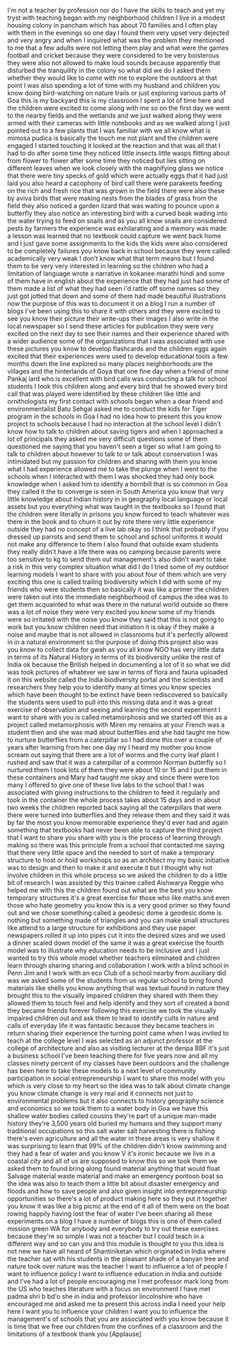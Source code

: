 
I&#39;m not a teacher by profession nor do I
have the skills to teach and yet my
tryst with teaching began with my
neighborhood children I live in a modest
housing colony in pancham which has
about 70 families and I often play with
them in the evenings so one day I found
them very upset very dejected and very
angry and when I inquired what was the
problem
they mentioned to me that a few adults
were not letting them play and what were
the games football and cricket because
they were considered to be very
boisterous they were also not allowed to
make loud sounds because apparently that
disturbed the tranquility in the colony
so what did we do I asked them whether
they would like to come with me to
explore the outdoors at that point I was
also spending a lot of time with my
husband and children you know doing
bird-watching on nature trails or just
exploring various parts of Goa this is
my backyard this is my classroom I spent
a lot of time here and the children were
excited to come along with me so on the
first day we went to the nearby fields
and the wetlands and we just walked
along they were armed with their cameras
with little notebooks and as we walked
along I just pointed out to a few plants
that I was familiar with we all know
what is mimosa pudica is basically the
touch me not plant and the children were
engaged I started touching it looked at
the reaction and that was all that I had
to do after some time they noticed
little insects little wasps flitting
about from flower to flower after some
time they noticed but
lies sitting on different leaves when we
look closely with the magnifying glass
we notice that there were tiny specks of
gold which were actually eggs that it
had just laid you also heard a cacophony
of bird call there were parakeets
feeding on the rich and fresh rice that
was grown in the field there were also
these by aviva birds that were making
nests from the blades of grass from the
field they also noticed a garden lizard
that was waiting to pounce upon a
butterfly they also notice an
interesting bird with a curved beak
wading into the water trying to feed on
snails and as you all know snails are
considered pests by farmers the
experience was exhilarating and a memory
was made a lesson was learned that no
textbook could capture we went back home
and I just gave some assignments to the
kids the kids were also considered to be
completely failures you know back in
school because they were called
academically very weak I don&#39;t know what
that term means but I found them to be
very very interested in learning so the
children who had a limitation of
language wrote a narrative in kokanee
marathi hindi and some of them have in
english about the experience that they
had just had some of them made a list of
what they had seen i&#39;d rattle off some
names so they just got jotted that down
and some of them had made beautiful
illustrations now the purpose of this
was to document it on a blog I run a
number of blogs I&#39;ve been using this to
share it with others and they were
excited to see you know their picture
their write-ups their images I also
write in the local newspaper so I send
these articles for publication they were
very excited on the next day to see
their names and their experience shared
with a wider audience some of the
organizations that I was associated with
use these pictures you know to develop
flashcards and the children eggs again
excited that their experiences were used
to develop educational tools a few
months down the line
explored so many places neighborhoods
are the villages and the hinterlands of
Goya that one fine day when a friend of
mine Pankaj lard who is excellent with
bird calls was conducting a talk for
school students I took this children
along and every bird that he showed
every bird call that was played were
identified by these children like little
and ornithologists my first contact with
schools began when a dear friend and
environmentalist Batu Sehgal asked me to
conduct the kids for Tiger program in
the schools in Goa I had no idea how to
present this you know project to schools
because I had no interaction at the
school level I didn&#39;t know how to talk
to children about saving tigers and when
I approached a lot of principals they
asked me very difficult questions
some of them questioned me saying that
you haven&#39;t seen a tiger so what I am
going to talk to children about however
to talk to or talk about conservation I
was intimidated but my passion for
children and sharing with them you know
what I had experience allowed me to take
the plunge when I went to the schools
when I interacted with them I was
shocked they had only book knowledge
when I asked him to identify a hornbill
that is so common in Goa they called it
the to converge is seen in South America
you know that very little knowledge
about Indian history in in geography
local language or local assets but you
everything what was taught in the
textbooks so I found that the children
were literally in prisons
you know forced to teach whatever was
there in the book and to churn it out by
rote there very little experience
outside they had no concept of a live
lab okay so I think that probably if you
dressed up parrots and send them to
school and school uniforms it would not
make any difference to them I also found
that outside exam students they really
didn&#39;t have a life there was no camping
because parents were too sensitive to kg
to send them out
management&#39;s also didn&#39;t want to take a
risk
in this very complex situation what did
I do
I tried some of my outdoor learning
models I want to share with you about
four of them which are very exciting
this one is called trailing biodiversity
which I did with some of my friends who
were students then so basically it was
like a primer the children were taken
out into the immediate neighborhood of
campus the idea was to get them
acquainted to what was there in the
natural world outside so there was a lot
of noise they were very excited you know
some of my friends were so irritated
with the noise you know they said that
this is not going to work but you know
children need that initiation it is okay
if they make a noise and maybe that is
not allowed in classrooms but it&#39;s
perfectly allowed in in a natural
environment so the purpose of doing this
project also was you know to collect
data for gwah as you all know NGO has
very little data in terms of its Natural
History in terms of its biodiversity
unlike the rest of India ok because the
British helped in documenting a lot of
it so what we did was took pictures of
whatever we saw in terms of flora and
fauna uploaded it on this website called
the India biodiversity portal and the
scientists and researchers they help you
to identify many at times you know
species which have been thought to be
extinct have been rediscovered so
basically the students were used to pull
into this missing data and it was a
great exercise of observation and seeing
and learning the second experiment I
want to share with you is called
metamorphosis and we started off this as
a project called metamorphosis with
Miren my remains at your French was a
student then and she was mad about
butterflies and she had taught me how to
nurture butterflies from a caterpillar
so I had done this over a couple of
years after learning from her one day my
I heard my mother you know scream out
saying that there are a lot of worms and
the curry leaf plant I rushed and saw
that it was a caterpillar of a common
Norman butterfly so I nurtured them I
took lots of them they were about 10 or
15 and I put them in these containers
and Mary had taught me okay and since
there were too many I offered to give
one of these live labs to the school
that I was associated with giving
instructions to the children to feed it
regularly and took
in the container the whole process takes
about 15 days and in about two weeks the
children reported back saying all the
caterpillars that were there were turned
into butterflies and they release them
and they said it was by far the most you
know memorable experience they&#39;d ever
had and again something that textbooks
had never been able to capture the third
project that I want to share you share
with you is the process of learning
through making so there was this
principle from a school that contacted
me saying that there very little space
and the needed to sort of make a
temporary structure to host or hold
workshops so as an architect my my basic
initiative was to design and then to
make it and execute it but I thought why
not involve children in this whole
process so we asked the children to do a
little bit of research I was assisted by
this trainee called Aishwarya Reggie who
helped me with this the children found
out what are the best you know
temporary structures it&#39;s a great
exercise for those who like maths and
even those who hate geometry you know
this is a very good primer so they found
out and we chose something called a
geodesic dome a geodesic dome is nothing
but something made of triangles and you
can make small structures like attend to
a large structure for exhibitions and
they use paper newspapers rolled it up
into pipes cut it into the desired sizes
and we used a dinner scaled down model
of the same it was a great exercise the
fourth model was to illustrate why
education needs to be inclusive and I
just wanted to try this whole model
whether teachers eliminated and children
learn through sharing sharing and
collaboration I work with a blind school
in Penn Jim and I work with an eco Club
of a school nearby from auxiliary did
was we asked some of the students from
us regular school to bring found
materials like shells you know anything
that was textual found in nature they
brought this to the visually impaired
children they shared with them they
allowed them to touch feel and help
identify and they sort of created a bond
they became friends forever
following this exercise we took the
visually impaired children out
and ask them to lead to identify cults
in nature and calls of everyday life it
was fantastic because they became
teachers in return sharing their
experience the turning point came when I
was invited to teach at the college
level I was selected as an adjunct
professor at the college of architecture
and also as visiting lecturer at the
denpa BBF it&#39;s just a business school
I&#39;ve been teaching there for five years
now and all my classes ninety percent of
my classes have been outdoors and the
challenge has been here to take these
models to a next level of community
participation in social entrepreneurship
I want to share this model with you
which is very close to my heart so the
idea was to talk about climate change
you know climate change is very real and
it connects not just to environmental
problems but it also connects to history
geography science and economics so we
took them to a water body in Goa we have
this shallow water bodies called cousins
they&#39;re part of a unique man-made
history they&#39;re 3,500 years old buried
my humans and they support many
traditional occupations so this salt
water salt harvesting there is fishing
there&#39;s even agriculture and all the
water in these areas is very shallow it
was surprising to learn that 99% of the
children didn&#39;t know swimming and they
had a fear of water and you know V it&#39;s
ironic because we live in a coastal city
and all of us are supposed to know this
so we took them we asked them to found
bring along found material anything that
would float Salvage material waste
material and make an emergency pontoon
boat so the idea was also to teach them
a little bit about disaster emergency
and floods and how to save people and
also given insight into entrepreneurship
opportunities so there&#39;s a lot of
product making here so they put it
together you know it was like a big
picnic at the end of it all of them were
on the boat rowing happily having lost
the fear of water I&#39;ve been sharing all
these experiments on a blog I have a
number of blogs this is one of them
called mission green WA for anybody and
everybody to try out these exercises
because they&#39;re so simple I was not a
teacher but I could teach in a different
way and so can you and this module
is thought to you this idea is not new
we have all heard of Shantiniketan which
originated in India where the teacher
sat with his students in the pleasant
shade of a banyan tree and nature took
over nature was the teacher I want to
influence a lot of people I want to
influence policy
I want to influence education in India
and outside and I&#39;ve had a lot of people
encouraging me I met professor mark long
from the US who teaches literature with
a focus on environment I have met padma
shri b bd&#39;o she in india and professor
lincolnshire who have encouraged me and
asked me to present this across india I
need your help here I want you to
influence your children I want you to
influence the management&#39;s of schools
that you are associated with you know
because it is time that we free our
children from the confines of a
classroom and the limitations of a
textbook thank you
[Applause]
